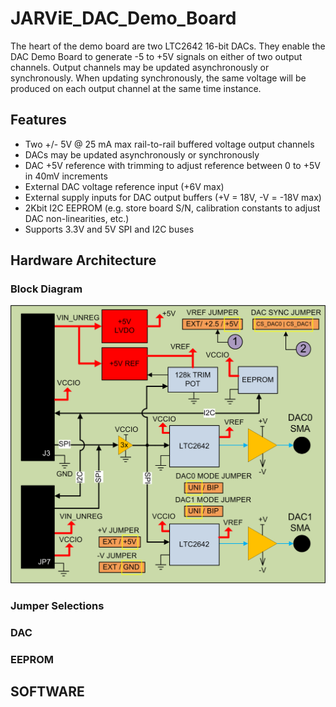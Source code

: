 # JARViE_DAC_Demo_Board
 The heart of the demo board are two LTC2642 16-bit DACs. They enable the DAC Demo Board to generate -5 to +5V signals on either of two output channels. Output channels may be updated asynchronously or synchronously. When updating synchronously, the same voltage will be produced on each output channel at the same time instance.

## Features
* Two +/- 5V @ 25 mA max rail-to-rail buffered voltage output channels
* DACs may be updated asynchronously or synchronously
* DAC +5V reference with trimming to adjust reference between 0 to +5V in 40mV increments   
* External DAC voltage reference input (+6V max)
* External supply inputs for DAC output buffers (+V = 18V, -V = -18V max)   
* 2Kbit I2C EEPROM (e.g. store board S/N, calibration constants to adjust DAC non-linearities, etc.)
* Supports 3.3V and 5V SPI and I2C buses

## Hardware Architecture 
### Block Diagram
![Demo_Board_Block_Diagram](https://github.com/DudeYarvie/JARVIE_16-Bit_DAC_Demo_Board/blob/master/Reference%20Docs/JARViE_DAC_DEMO_Block_Diagram.png)
### Jumper Selections
### DAC
### EEPROM


## SOFTWARE
